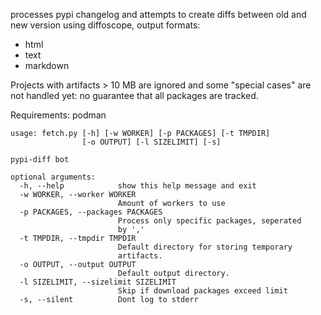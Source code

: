 processes pypi changelog and attempts to create diffs between old and new
version using diffoscope, output formats:

 * html
 * text
 * markdown

Projects with artifacts > 10 MB are ignored and some "special cases" are not
handled yet: no guarantee that all packages are tracked.

Requirements: podman

```
usage: fetch.py [-h] [-w WORKER] [-p PACKAGES] [-t TMPDIR]
                [-o OUTPUT] [-l SIZELIMIT] [-s]

pypi-diff bot

optional arguments:
  -h, --help            show this help message and exit
  -w WORKER, --worker WORKER
                        Amount of workers to use
  -p PACKAGES, --packages PACKAGES
                        Process only specific packages, seperated
                        by ','
  -t TMPDIR, --tmpdir TMPDIR
                        Default directory for storing temporary
                        artifacts.
  -o OUTPUT, --output OUTPUT
                        Default output directory.
  -l SIZELIMIT, --sizelimit SIZELIMIT
                        Skip if download packages exceed limit
  -s, --silent          Dont log to stderr
```

